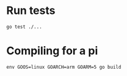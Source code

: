 # Run tests

```
go test ./...
```

# Compiling for a pi

```
env GOOS=linux GOARCH=arm GOARM=5 go build
```